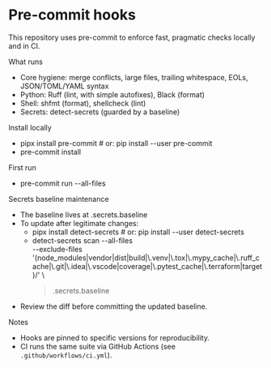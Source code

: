 Pre-commit hooks
=================

This repository uses pre-commit to enforce fast, pragmatic checks locally and in CI.

What runs
- Core hygiene: merge conflicts, large files, trailing whitespace, EOLs, JSON/TOML/YAML syntax
- Python: Ruff (lint, with simple autofixes), Black (format)
- Shell: shfmt (format), shellcheck (lint)
- Secrets: detect-secrets (guarded by a baseline)

Install locally
- pipx install pre-commit    # or: pip install --user pre-commit
- pre-commit install

First run
- pre-commit run --all-files

Secrets baseline maintenance
- The baseline lives at .secrets.baseline
- To update after legitimate changes:
  - pipx install detect-secrets  # or: pip install --user detect-secrets
  - detect-secrets scan --all-files \
      --exclude-files '(node_modules|vendor|dist|build|\\.venv|\\.tox|\\.mypy_cache|\\.ruff_cache|\\.git|\\.idea|\\.vscode|coverage|\\.pytest_cache|\\.terraform|target)/' \
      > .secrets.baseline
- Review the diff before committing the updated baseline.

Notes
- Hooks are pinned to specific versions for reproducibility.
- CI runs the same suite via GitHub Actions (see `.github/workflows/ci.yml`).
